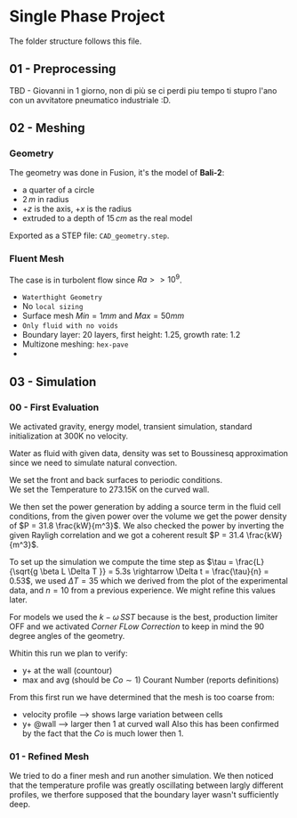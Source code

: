 # Single Phase Project
The folder structure follows this file.
## 01 - Preprocessing
TBD - Giovanni in 1 giorno, non di più se ci perdi piu  tempo ti stupro l'ano con un avvitatore pneumatico industriale :D.

## 02 - Meshing
### Geometry
The geometry was done in Fusion, it's the model of **Bali-2**: 
- a quarter of a circle
- $2 \, m$ in radius 
- $+z$ is the axis, $+x$ is the radius
- extruded to a depth of $15 \, cm$ as the real model

Exported as a STEP file: `CAD_geometry.step`.  

### Fluent Mesh
The case is in turbolent flow since $Ra >> 10^{9}$.  

- `Waterthight Geometry`
- No `local sizing`
- Surface mesh $Min = 1 mm$ and $Max = 50mm$  
- `Only fluid with no voids`
- Boundary layer: $20$ layers, first height: $1.25$, growth rate: $1.2$
- Multizone meshing: `hex-pave`
-


## 03 - Simulation
### 00 - First Evaluation
We activated gravity, energy model, transient simulation, standard initialization at 300K no velocity.  

Water as fluid with given data, density was set to Boussinesq approximation since we need to simulate natural convection.  

We set the front and back surfaces to periodic conditions.  
We set the Temperature to 273.15K on the curved wall.  

We then set the power generation by adding a source term in the fluid cell conditions, from the given power over the volume we get the power density of $P = 31.8 \frac{kW}{m^3}$. We also checked the power by inverting the given Rayligh correlation and we got a coherent result $P = 31.4 \frac{kW}{m^3}$.  

To set up the simulation we compute the time step as  $\tau = \frac{L}{\sqrt{g \beta L \Delta T }} = 5.3s \rightarrow \Delta t = \frac{\tau}{n} = 0.53$, we used $\Delta T = 35$ which we derived from the plot of the experimental data, and $n = 10$ from a previous experience. We might refine this values later.

For models we used the $k-\omega \, SST$ because is the best, production limiter OFF and we activated *Corner FLow Correction* to keep in mind the 90 degree angles of the geometry.

Whitin this run we plan to verify:
- y+ at the wall (countour)
- max and avg (should be $Co \sim 1$) Courant Number (reports definitions)

From this first run we have determined that the mesh is too coarse from:
- velocity profile --> shows large variation between cells
- y+ @wall --> larger then 1 at curved wall
Also this has been confirmed by the fact that the $Co$ is much lower then 1.

### 01 - Refined Mesh
We tried to do a finer mesh and run another simulation. We then noticed that the temperature profile was greatly oscillating between largly different profiles, we therfore supposed that the boundary layer wasn't sufficiently deep.


